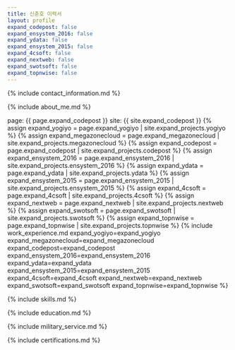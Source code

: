 ```yaml
---
title: 신춘호 이력서
layout: profile
expand_codepost: false
expand_ensystem_2016: false
expand_ydata: false
expand_ensystem_2015: false
expand_4csoft: false
expand_nextweb: false
expand_swotsoft: false
expand_topnwise: false
---
```


{% include contact_information.md %}

{% include about_me.md %}

page: {{ page.expand_codepost }}
site: {{ site.expand_codepost }}
{% assign expand_yogiyo = page.expand_yogiyo | site.expand_projects.yogiyo %}
{% assign expand_megazonecloud = page.expand_megazonecloud | site.expand_projects.megazonecloud %}
{% assign expand_codepost = page.expand_codepost | site.expand_projects.codepost %}
{% assign expand_ensystem_2016 = page.expand_ensystem_2016 | site.expand_projects.ensystem_2016 %}
{% assign expand_ydata = page.expand_ydata | site.expand_projects.ydata %}
{% assign expand_ensystem_2015 = page.expand_ensystem_2015 | site.expand_projects.ensystem_2015 %}
{% assign expand_4csoft = page.expand_4csoft | site.expand_projects.4csoft %}
{% assign expand_nextweb = page.expand_nextweb | site.expand_projects.nextweb %}
{% assign expand_swotsoft = page.expand_swotsoft | site.expand_projects.swotsoft %}
{% assign expand_topnwise = page.expand_topnwise | site.expand_projects.topnwise %}
{% include work_experience.md 
    expand_yogiyo=expand_yogiyo
    expand_megazonecloud=expand_megazonecloud
    expand_codepost=expand_codepost
    expand_ensystem_2016=expand_ensystem_2016
    expand_ydata=expand_ydata
    expand_ensystem_2015=expand_ensystem_2015
    expand_4csoft=expand_4csoft
    expand_nextweb=expand_nextweb
    expand_swotsoft=expand_swotsoft
    expand_topnwise=expand_topnwise
%}

{% include skills.md %}

{% include education.md %}

{% include military_service.md %}

{% include certifications.md %}
